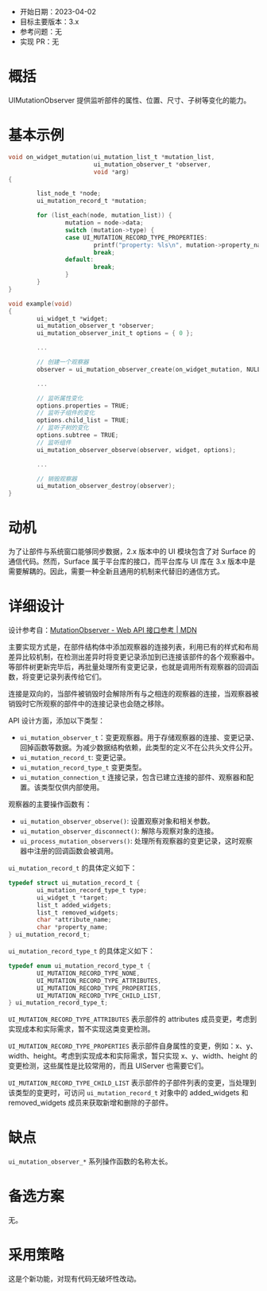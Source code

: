 - 开始日期：2023-04-02
- 目标主要版本：3.x
- 参考问题：无
- 实现 PR：无

# 概括

UIMutationObserver 提供监听部件的属性、位置、尺寸、子树等变化的能力。

# 基本示例


```c
void on_widget_mutation(ui_mutation_list_t *mutation_list,
                        ui_mutation_observer_t *observer,
                        void *arg)
{

        list_node_t *node;
        ui_mutation_record_t *mutation;

        for (list_each(node, mutation_list)) {
                mutation = node->data;
                switch (mutation->type) {
                case UI_MUTATION_RECORD_TYPE_PROPERTIES:
                        printf("property: %ls\n", mutation->property_name);
                        break;
                default:
                        break;
                }
        }
}

void example(void)
{
        ui_widget_t *widget;
        ui_mutation_observer_t *observer;
        ui_mutation_observer_init_t options = { 0 };

        ...

        // 创建一个观察器
        observer = ui_mutation_observer_create(on_widget_mutation, NULL);

        ...

        // 监听属性变化
        options.properties = TRUE;
        // 监听子组件的变化
        options.child_list = TRUE;
        // 监听子树的变化
        options.subtree = TRUE;
        // 监听组件
        ui_mutation_observer_observe(observer, widget, options);

        ...

        // 销毁观察器
        ui_mutation_observer_destroy(observer);
}
```

# 动机

为了让部件与系统窗口能够同步数据，2.x 版本中的 UI 模块包含了对 Surface 的通信代码。然而，Surface 属于平台库的接口，而平台库与 UI 库在 3.x 版本中是需要解耦的。因此，需要一种全新且通用的机制来代替旧的通信方式。

# 详细设计

设计参考自：[MutationObserver - Web API 接口参考 | MDN](https://developer.mozilla.org/zh-CN/docs/Web/API/MutationObserver)

主要实现方式是，在部件结构体中添加观察器的连接列表，利用已有的样式和布局差异比较机制，在检测出差异时将变更记录添加到已连接该部件的各个观察器中。等部件树更新完毕后，再批量处理所有变更记录，也就是调用所有观察器的回调函数，将变更记录列表传给它们。

连接是双向的，当部件被销毁时会解除所有与之相连的观察器的连接，当观察器被销毁时它所观察的部件中的连接记录也会随之移除。

API 设计方面，添加以下类型：

- `ui_mutation_observer_t`：变更观察器。用于存储观察器的连接、变更记录、回掉函数等数据。为减少数据结构依赖，此类型的定义不在公共头文件公开。
- `ui_mutation_record_t`: 变更记录。
- `ui_mutation_record_type_t` 变更类型。
- `ui_mutation_connection_t` 连接记录，包含已建立连接的部件、观察器和配置。该类型仅供内部使用。

观察器的主要操作函数有：

- `ui_mutation_observer_observe()`: 设置观察对象和相关参数。
- `ui_mutation_observer_disconnect()`: 解除与观察对象的连接。
- `ui_process_mutation_observers()`: 处理所有观察器的变更记录，这时观察器中注册的回调函数会被调用。

`ui_mutation_record_t` 的具体定义如下：

```c
typedef struct ui_mutation_record_t {
        ui_mutation_record_type_t type;
        ui_widget_t *target;
        list_t added_widgets;
        list_t removed_widgets;
        char *attribute_name;
        char *property_name;
} ui_mutation_record_t;
```

`ui_mutation_record_type_t` 的具体定义如下：

```c
typedef enum ui_mutation_record_type_t {
        UI_MUTATION_RECORD_TYPE_NONE,
        UI_MUTATION_RECORD_TYPE_ATTRIBUTES,
        UI_MUTATION_RECORD_TYPE_PROPERTIES,
        UI_MUTATION_RECORD_TYPE_CHILD_LIST,
} ui_mutation_record_type_t;
```

`UI_MUTATION_RECORD_TYPE_ATTRIBUTES` 表示部件的 attributes 成员变更，考虑到实现成本和实际需求，暂不实现这类变更检测。

`UI_MUTATION_RECORD_TYPE_PROPERTIES` 表示部件自身属性的变更，例如：x、y、width、height。考虑到实现成本和实际需求，暂只实现 x、y、width、height 的变更检测，这些属性是比较常用的，而且 UIServer 也需要它们。

`UI_MUTATION_RECORD_TYPE_CHILD_LIST` 表示部件的子部件列表的变更，当处理到该类型的变更时，可访问 `ui_mutation_record_t` 对象中的 added_widgets 和 removed_widgets 成员来获取新增和删除的子部件。

# 缺点

`ui_mutation_observer_*` 系列操作函数的名称太长。

# 备选方案

无。

# 采用策略

这是个新功能，对现有代码无破坏性改动。
